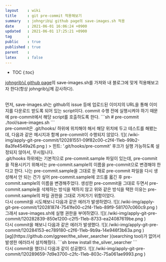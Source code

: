 ```yaml
---
layout    : wiki
title     : git pre-commit 적용해보기
summary   : johngrib님 github page의 save-images.sh 적용
date      : 2021-06-01 16:06:24 +0900
updated   : 2021-06-01 17:25:21 +0900
tag       : 
public    : true
published : true
parent    : 
latex     : false
---
```

* TOC
{:toc}

[johngrib님 github page](https://github.com/johngrib/johngrib.github.io )의 save-images.sh를 가져와 내 블로그에 맞게 적용해보고자 한다(항상 johngrib님께 감사하다).  

<br>
먼저, save-images.sh는 github의 issue 등에 업로드된 이미지의 URL을 통해 이미지를 다운로드 받도록 되어 있는 script이다.  commit 수행 전에 실행시켜야 하기 때문에 pre-commit에서 해당 script를 호출하도록 한다.
```sh
# pre-commit
./tool/save-images.sh
```

<br>
pre-commit은 .git/hooks/ 하위에 위치해야 해서 해당 위치에 두고 테스트를 해봤는데, 다음과 같은 메시지과 함께 pre-commit이 수행되지 않았다.  
![]( /wiki-img/apply-git-pre-commit/120281551-09f82c00-c2f4-11eb-99b2-8a3fe4549a26.png )
> 힌트: '.git/hooks/pre-commit' 후크가 실행 가능하도록 설정되지 않아서, 무시됩니다.  

<br>
.git/hooks 하위에는 기본적으로 pre-commit.sample 파일이 있는데, pre-commit을 적용시키기 위해서는 pre-commit.sample의 이름을 pre-commit으로 변경해야 한다고 한다. 나는 pre-commit.sample을 그대로 둔 채로 pre-commit 파일을 다시 생성해서 안 되는 건가 싶어 pre-commit.sample에 코드를 옯긴 후 pre-commit.sample의 이름을 변경해주었다.  
생성한 pre-commit을 그대로 두면서 pre-commit.sample을 삭제하는 방식을 택하지 않고 위와 같은 방식을 택한 이유는 pre-commit.sample의 파일 권한을 그대로 가져가기 위함이었다.

<br>
다시 commit을 시도해보니 다음과 같은 에러가 발생하였다.
![]( /wiki-img/apply-git-pre-commit/120281874-7541fe00-c2f4-11eb-89f9-581707c060c9.png )  

<br>
그래서 save-images.sh에 실행 권한을 부여하였다.
![]( /wiki-img/apply-git-pre-commit/120282839-850e1200-c2f5-11eb-8733-ea24087619be.png )  

<br>
다시 commit을 해보니 다음과 같은 에러가 발생했다.
![]( /wiki-img/apply-git-pre-commit/120284153-ec789180-c2f6-11eb-9b9a-14e946f3b63a.png )

<br>
[ag](https://github.com/ggreer/the_silver_searcher )(searching tool)가 없어서 발생한 에러라서 설치해줬다.
```sh
brew install the_silver_searcher
```  

<br>
다시 commit을 했더니 다음과 같이 성공했다.
![]( /wiki-img/apply-git-pre-commit/120289659-7d9e3700-c2fc-11eb-803c-75a061ae9993.png )
